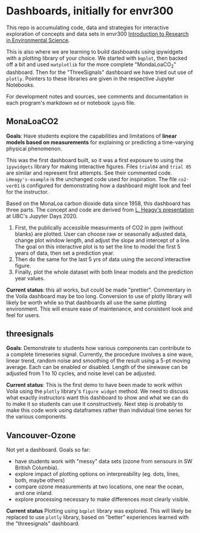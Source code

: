 # Dashboards, initially for envr300

This repo is accumulating code, data and strategies for interactive exploration of concepts and data sets in envr300 [Introduction to Research in Environmental Science](https://www.eoas.ubc.ca/academics/courses/envr300).

This is also where we are learning to build dashboards using ipywidgets with a plotting library of your choice. We started with `bqplot`, then backed off a bit and used `matplotlib` for the more complete "MondaLoaCO$_2$" dashboard. Then for the "ThreeSignals" dashboard we have tried out use of `plotly`. Pointers to these libraries are given in the respective Jupyter Notebooks.

For development notes and sources, see comments and documentation in each program's markdown `md` or notebook `ipynb` file.

## MonaLoaCO2

**Goals**: Have students explore the capabilities and limitations of **linear models based on measurements** for explaining or predicting a time-varying physical phenomenon.

This was the first dashboard built, so it was a first exposure to using the `ipywidgets` library for making interactive figures. Files `trial04` and `trial 05` are similar and represent first attempts. See their commented code. `LHeagy's-example` is the unchanged code used for inspiration. The file `co2-ver01` is configured for demonstrating how a dashboard might look and feel for the instructor.

Based on the MonaLoa carbon dioxide data since 1958, this dashboard has three parts. The concept and code are derived from [L. Heagy's presentation](https://ubc-dsci.github.io/jupyterdays/sessions/heagy/widgets-and-dashboards.html) at UBC's Jupyter Days 2020.

1. First, the publically accessible measurments of CO2 in ppm (without blanks) are plotted. User can choose raw or seasonally adjusted data, change plot window length, and adjust the slope and intercept of a line. The goal on this interactive plot is to set the line to model the first 5 years of data, then set a prediction year.
2. Then do the same for the last 5 yrs of data using the _second_ interactive figure.
3. Finally, plot the whole dataset with both linear models and the prediction year values. 

**Current status**: this all works, but could be made "prettier". Commentary in the Voila dashboard may be too long. Conversion to use of plotly library will likely be worth while so that dashboards all use the same plotting environment. This will ensure ease of maintenance, and consistent look and feel for users.

## threesignals

**Goals**: Demonstrate to students how various components can contribute to a complete timeseries signal. Currently, the procedure involves a sine wave, linear trend, random noise and smoothing of the result using a 5-pt moving average. Each can be enabled or disabled. Length of the sinewave can be adjusted from 1 to 10 cycles, and noise level can be adjusted.

**Current status**: This is the first demo to have been made to work within Voila using the `plotly` library's `figure widget` method. We need to discuss what exactly instructors want this dashboard to show and what we can do to make it so students can use it constructively. Next step is probably to make this code work using dataframes rather than individual time series for the various components. 

## Vancouver-Ozone

Not yet a dashboard. Goals so far:

* have students work with "messy" data sets (ozone from sensours in SW British Columbia).
* explore impact of plotting options on interpreability (eg. dots, lines, both, maybe others)
* compare ozone measurements at two locations, one near the ocean, and one inland.
* explore processing necessary to make differences most clearly visible.

**Current status** Plotting using `bqplot` library was explored. This will likely be replaced to use `plotly` library, based on "better" experiences learned with the "threesignals" dashboard.

```python

```
